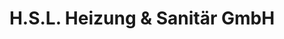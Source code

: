 ---
title: "H.S.L. Heizung & Sanitär GmbH"
url: /brand-erbisdorf/h-s-l-heizung-und-sanitaer-gmbh/
shop: Allgemein
---
